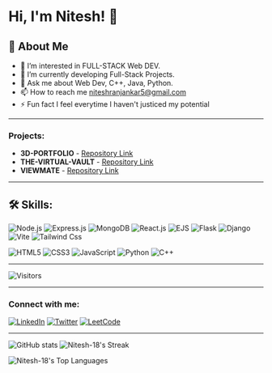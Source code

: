 # Hi, I'm Nitesh! 👋

## 🚀 About Me

- 👀 I’m interested in FULL-STACK Web DEV.
- 🌱 I’m currently developing Full-Stack Projects.
- 💬 Ask me about Web Dev, C++, Java, Python.
- 📫 How to reach me niteshranjankar5@gmail.com 
- ⚡ Fun fact I feel everytime I haven't justiced my potential

---

### Projects:

- **3D-PORTFOLIO** - [Repository Link](https://github.com/Nitesh-18/3D_portfolio)
- **THE-VIRTUAL-VAULT** - [Repository Link](https://github.com/Nitesh-18/The-Virtual-Vault)
- **VIEWMATE** - [Repository Link](https://github.com/Nitesh-18/ViewMate)

---

## 🛠 Skills:

![Node.js](https://img.shields.io/badge/-Node.js-black?style=flat-square&logo=node.js)
![Express.js](https://img.shields.io/badge/-Express.js-black?style=flat-square&logo=express)
![MongoDB](https://img.shields.io/badge/-MongoDB-black?style=flat-square&logo=mongodb)
![React.js](https://img.shields.io/badge/-React.js-black?style=flat-square&logo=react)
![EJS](https://img.shields.io/badge/-EJS-black?style=flat-square&logo=ejs)
![Flask](https://img.shields.io/badge/-Flask-black?style=flat-square&logo=flask)
![Django](https://img.shields.io/badge/-Django-black?style=flat-square&logo=django)
![Vite](https://img.shields.io/badge/-Vite-black?style=flat-square&logo=vite)
![Tailwind Css](https://img.shields.io/badge/-Tailwind_CSS-black?style=flat-square&logo=tailwindcss)

![HTML5](https://img.shields.io/badge/-HTML5-black?style=flat-square&logo=html5)
![CSS3](https://img.shields.io/badge/-CSS3-black?style=flat-square&logo=css3)
![JavaScript](https://img.shields.io/badge/-JavaScript-black?style=flat-square&logo=javascript)
![Python](https://img.shields.io/badge/-Python-black?style=flat-square&logo=python)
![C++](https://img.shields.io/badge/-C++-black?style=flat-square&logo=cplusplus)

---

![Visitors](https://komarev.com/ghpvc/?username=Nitesh-18&label=Visitors)

---
### Connect with me:

[![LinkedIn](https://img.shields.io/badge/LinkedIn-blue?style=for-the-badge&logo=linkedin)](https://www.linkedin.com/in/nitesh-r-a15518243/)
[![Twitter](https://img.shields.io/badge/Twitter-blue?style=for-the-badge&logo=twitter)](https://x.com/Nitesh1831)
[![LeetCode](https://img.shields.io/badge/LeetCode-blue?style=for-the-badge&logo=leetcode)](https://leetcode.com/u/22bjIGZCTX/)

---

![GitHub stats](https://github-readme-stats.vercel.app/api?username=nitesh-18&show_icons=true&theme=radical)       ![Nitesh-18's Streak](https://github-readme-streak-stats.herokuapp.com/?user=Nitesh-18&theme=react&hide_border=false)


![Nitesh-18's Top Languages](https://github-readme-stats.vercel.app/api/top-langs/?username=Nitesh-18&theme=react&show_icons=true&hide_border=false&layout=compact)
